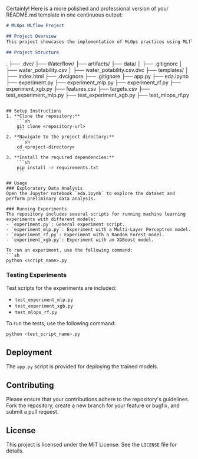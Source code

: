 Certainly! Here is a more polished and professional version of your README.md template in one continuous output:

```markdown
# MLOps MLflow Project

## Project Overview
This project showcases the implementation of MLOps practices using MLflow. The repository contains scripts for exploratory data analysis, machine learning experiments with various models, and model deployment.

## Project Structure
```
.
├── .dvc/
├── Waterflow/
├── artifacts/
├── data/
│   ├── .gitignore
│   ├── water_potability.csv
│   ├── water_potability.csv.dvc
├── templates/
│   ├── index.html
├── .dvcignore
├── .gitignore
├── app.py
├── eda.ipynb
├── experiment.py
├── experiment_mlp.py
├── experiment_rf.py
├── experiment_xgb.py
├── features.csv
├── targets.csv
├── test_experiment_mlp.py
├── test_experiment_xgb.py
├── test_mlops_rf.py
```

## Setup Instructions
1. **Clone the repository:** 
    ```sh
    git clone <repository-url>
    ```
2. **Navigate to the project directory:** 
    ```sh
    cd <project-directory>
    ```
3. **Install the required dependencies:** 
    ```sh
    pip install -r requirements.txt
    ```

## Usage
### Exploratory Data Analysis
Open the Jupyter notebook `eda.ipynb` to explore the dataset and perform preliminary data analysis.

### Running Experiments
The repository includes several scripts for running machine learning experiments with different models:
- `experiment.py`: General experiment script.
- `experiment_mlp.py`: Experiment with a Multi-Layer Perceptron model.
- `experiment_rf.py`: Experiment with a Random Forest model.
- `experiment_xgb.py`: Experiment with an XGBoost model.

To run an experiment, use the following command:
```sh
python <script_name>.py
```

### Testing Experiments
Test scripts for the experiments are included:
- `test_experiment_mlp.py`
- `test_experiment_xgb.py`
- `test_mlops_rf.py`

To run the tests, use the following command:
```sh
python <test_script_name>.py
```

## Deployment
The `app.py` script is provided for deploying the trained models.

## Contributing
Please ensure that your contributions adhere to the repository's guidelines. Fork the repository, create a new branch for your feature or bugfix, and submit a pull request.

## License
This project is licensed under the MIT License. See the `LICENSE` file for details.
```